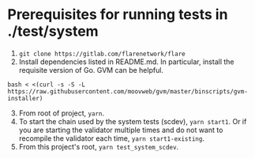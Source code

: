 # Prerequisites for running tests in ./test/system

1. `git clone https://gitlab.com/flarenetwork/flare`
2. Install dependencies listed in README.md. In particular, install the requisite version of Go. GVM can be helpful.
```
bash < <(curl -s -S -L https://raw.githubusercontent.com/moovweb/gvm/master/binscripts/gvm-installer)
```
3. From root of project, `yarn`.
4. To start the chain used by the system tests (scdev), `yarn start1`. Or if you are starting the validator multiple times and do not want to recompile the validator each time, `yarn start1-existing`.
5. From this project's root, `yarn test_system_scdev`.